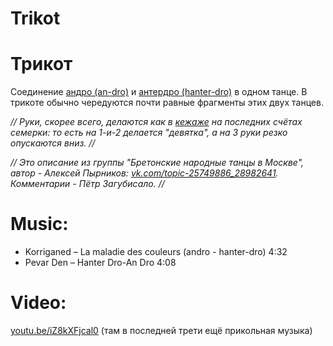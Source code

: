 Trikot
======
# Трикот
Соединение [андро (an-dro)](an-dro-nevez.md) и [антердро (hanter-dro)](hanter-dro.md) в одном танце. В трикоте обычно чередуются почти равные фрагменты этих двух танцев.

_// Руки, скорее всего, делаются как в [кежаже](kejaj.md) на последних счётах семерки: то есть на 1-и-2 делается "девятка", а на 3 руки резко опускаются вниз. //_

_// Это описание из группы "Бретонские народные танцы в Москве", автор - Алексей Пырников: [vk.com/topic-25749886_28982641](https://vk.com/topic-25749886_28982641). Комментарии - Пётр Загубисало. //_

Music:
=======
- Korriganed – La maladie des couleurs (andro - hanter-dro) 4:32
- Pevar Den – Hanter Dro-An Dro 4:08

Video:
======
[youtu.be/iZ8kXFjcal0](https://www.youtube.com/watch?v=iZ8kXFjcal0) (там в последней трети ещё прикольная музыка)
